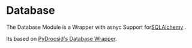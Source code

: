 # Database

The Database Module is a Wrapper with asnyc Support
for[SQLAlchemy](https://www.sqlalchemy.org/)  .

Its based on [PyDrocsid's Database Wrapper](https://github.com/PyDrocsid/library).

